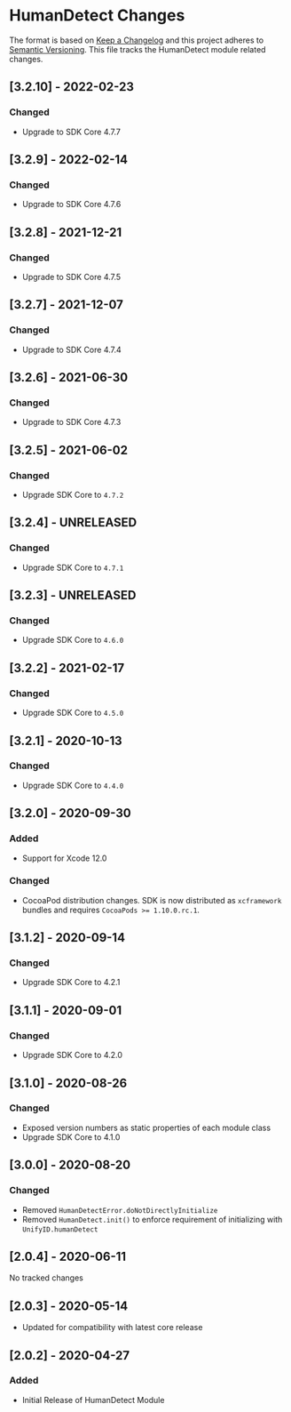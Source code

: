 # HumanDetect Changes

The format is based on [Keep a Changelog](https://keepachangelog.com/en/1.0.0/)
and this project adheres to [Semantic Versioning](https://semver.org/spec/v2.0.0.html).
This file tracks the HumanDetect module related changes.

## [3.2.10] - 2022-02-23

### Changed

- Upgrade to SDK Core 4.7.7


## [3.2.9] - 2022-02-14

### Changed

- Upgrade to SDK Core 4.7.6

## [3.2.8] - 2021-12-21

### Changed

- Upgrade to SDK Core 4.7.5

## [3.2.7] - 2021-12-07

### Changed

- Upgrade to SDK Core 4.7.4


## [3.2.6] - 2021-06-30

### Changed

- Upgrade to SDK Core 4.7.3

## [3.2.5] - 2021-06-02

### Changed

- Upgrade SDK Core to `4.7.2`

## [3.2.4] - UNRELEASED

### Changed

- Upgrade SDK Core to `4.7.1`

## [3.2.3] - UNRELEASED

### Changed

- Upgrade SDK Core to `4.6.0`

## [3.2.2] - 2021-02-17

### Changed

- Upgrade SDK Core to `4.5.0`

## [3.2.1] - 2020-10-13

### Changed

- Upgrade SDK Core to `4.4.0`

## [3.2.0] - 2020-09-30

### Added

- Support for Xcode 12.0

### Changed

- CocoaPod distribution changes. SDK is now distributed as
  `xcframework` bundles and requires `CocoaPods >= 1.10.0.rc.1`.

## [3.1.2] - 2020-09-14

### Changed

- Upgrade SDK Core to 4.2.1

## [3.1.1] - 2020-09-01

### Changed

- Upgrade SDK Core to 4.2.0

## [3.1.0] - 2020-08-26

### Changed

- Exposed version numbers as static properties of each module class
- Upgrade SDK Core to 4.1.0

## [3.0.0] - 2020-08-20

### Changed

- Removed `HumanDetectError.doNotDirectlyInitialize`
- Removed `HumanDetect.init()` to enforce requirement of initializing with `UnifyID.humanDetect`

## [2.0.4] - 2020-06-11

No tracked changes

## [2.0.3] - 2020-05-14

- Updated for compatibility with latest core release

## [2.0.2] - 2020-04-27

### Added

- Initial Release of HumanDetect Module
